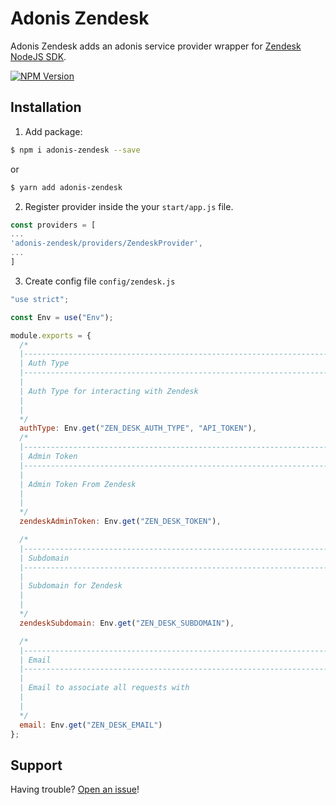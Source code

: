 # Adonis Zendesk

Adonis Zendesk adds an adonis service provider wrapper for [Zendesk NodeJS SDK](https://github.com/hostmakerco/zendesk-node-sdk).

[![NPM Version](https://img.shields.io/npm/v/adonis-zendesk.svg?style=flat-square)](https://www.npmjs.com/package/adonis-zendesk)

## Installation

1. Add package:

```bash
$ npm i adonis-zendesk --save
```

or

```bash
$ yarn add adonis-zendesk
```

2. Register provider inside the your `start/app.js` file.

```javascript
const providers = [
...
'adonis-zendesk/providers/ZendeskProvider',
...
]
```

3. Create config file `config/zendesk.js`

```javascript
"use strict";

const Env = use("Env");

module.exports = {
  /*
  |--------------------------------------------------------------------------
  | Auth Type
  |--------------------------------------------------------------------------
  |
  | Auth Type for interacting with Zendesk
  |
  |
  */
  authType: Env.get("ZEN_DESK_AUTH_TYPE", "API_TOKEN"),
  /*
  |--------------------------------------------------------------------------
  | Admin Token
  |--------------------------------------------------------------------------
  |
  | Admin Token From Zendesk
  |
  |
  */
  zendeskAdminToken: Env.get("ZEN_DESK_TOKEN"),

  /*
  |--------------------------------------------------------------------------
  | Subdomain
  |--------------------------------------------------------------------------
  |
  | Subdomain for Zendesk
  |
  |
  */
  zendeskSubdomain: Env.get("ZEN_DESK_SUBDOMAIN"),

  /*
  |--------------------------------------------------------------------------
  | Email
  |--------------------------------------------------------------------------
  |
  | Email to associate all requests with
  |
  |
  */
  email: Env.get("ZEN_DESK_EMAIL")
};
```

## Support

Having trouble? [Open an issue](https://github.com/jacobwise/adonis-zendesk/issues/new)!
